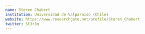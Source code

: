 ```yaml
---
name: Steren Chabert
institution: Universidad de Valparaíso (Chile)
website: https://www.researchgate.net/profile/Steren_Chabert
twitter: St3r3n
---
```


